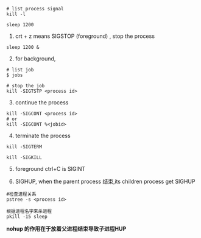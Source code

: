 

```
# list process signal
kill -l
```

```
sleep 1200
```
1. crt + z means SIGSTOP (foreground) , stop the process 

```
sleep 1200 &
```
2. for background, 
```
# list job
$ jobs

# stop the job
kill -SIGTSTP <process id>
```

3. continue the process
```
kill -SIGCONT <process id>
# or
kill -SIGCONT %<jobid>
```

4. terminate the process
```
kill -SIGTERM 

kill -SIGKILL
```

5. foreground ctrl+C is SIGINT

6. SIGHUP, when the parent process 结束,its children process get SIGHUP

```
#检查进程关系
pstree -s <process id>
```

```
根据进程名字来杀进程
pkill -15 sleep
```
**nohup 的作用在于放着父进程结束导致子进程HUP**